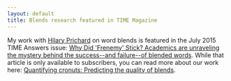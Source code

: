 ```yaml
---
layout: default
title: Blends research featured in TIME Magazine
---
```


My work with [Hilary Prichard](http://www.ling.upenn.edu/~hilaryp/) on word blends is featured in the July 2015 TIME Answers issue:
[Why Did 'Frenemy' Stick? Academics are unraveling the mystery behind the success--and failure--of blended words](http://time.com/3935283/why-did-frenemy-stick/). While that article is only available to subscribers, you can read more about our work here: [Quantifying cronuts: Predicting the quality of blends](/blends).

